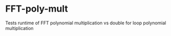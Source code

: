 # FFT-poly-mult
Tests runtime of FFT polynomial multiplication vs double for loop polynomial multiplication
